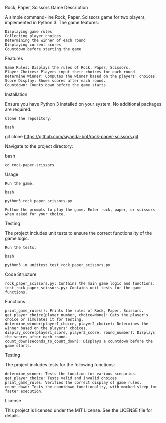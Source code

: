 Rock, Paper, Scissors Game
Description

A simple command-line Rock, Paper, Scissors game for two players, implemented in Python 3. The game features:

    Displaying game rules
    Collecting player choices
    Determining the winner of each round
    Displaying current scores
    Countdown before starting the game

Features

    Game Rules: Displays the rules of Rock, Paper, Scissors.
    Player Choices: Players input their choices for each round.
    Determine Winner: Computes the winner based on the players' choices.
    Score Display: Shows scores after each round.
    Countdown: Counts down before the game starts.

Installation

Ensure you have Python 3 installed on your system. No additional packages are required.

    Clone the repository:

    bash

git clone https://github.com/siyanda-bot/rock-paper-scissors.git

Navigate to the project directory:

bash

    cd rock-paper-scissors

Usage

    Run the game:

    bash

    python3 rock_paper_scissors.py

    Follow the prompts to play the game. Enter rock, paper, or scissors when asked for your choice.

Testing

The project includes unit tests to ensure the correct functionality of the game logic.

    Run the tests:

    bash

    python3 -m unittest test_rock_paper_scissors.py

Code Structure

    rock_paper_scissors.py: Contains the main game logic and functions.
    test_rock_paper_scissors.py: Contains unit tests for the game functions.

Functions

    print_game_rules(): Prints the rules of Rock, Paper, Scissors.
    get_player_choice(player_number, choice=None): Gets the player's choice or simulates it for testing.
    determine_winner(player1_choice, player2_choice): Determines the winner based on the players' choices.
    display_score(player1_score, player2_score, round_number): Displays the scores after each round.
    count_down(seconds_to_count_down): Displays a countdown before the game starts.

Testing

The project includes tests for the following functions:

    determine_winner: Tests the function for various scenarios.
    get_player_choice: Tests valid and invalid choices.
    print_game_rules: Verifies the correct display of game rules.
    count_down: Tests the countdown functionality, with mocked sleep for faster execution.

License

This project is licensed under the MIT License. See the LICENSE file for details.

